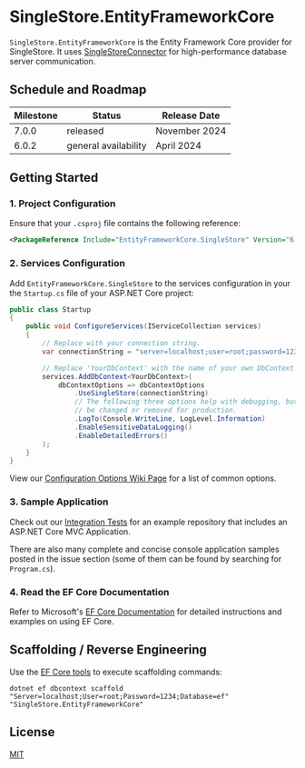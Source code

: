 # SingleStore.EntityFrameworkCore

`SingleStore.EntityFrameworkCore` is the Entity Framework Core provider for SingleStore. It uses [SingleStoreConnector](https://github.com/memsql/SingleStoreNETConnector) for high-performance database server communication.

## Schedule and Roadmap

Milestone | Status               | Release Date
----------|----------------------|-------------
7.0.0| released             | November 2024
6.0.2| general availability | April 2024
## Getting Started

### 1. Project Configuration

Ensure that your `.csproj` file contains the following reference:

```xml
<PackageReference Include="EntityFrameworkCore.SingleStore" Version="6.0.2" />
```

### 2. Services Configuration

Add `EntityFrameworkCore.SingleStore` to the services configuration in your the `Startup.cs` file of your ASP.NET Core project:

```c#
public class Startup
{
    public void ConfigureServices(IServiceCollection services)
    {
        // Replace with your connection string.
        var connectionString = "server=localhost;user=root;password=1234;database=ef";

        // Replace 'YourDbContext' with the name of your own DbContext derived class.
        services.AddDbContext<YourDbContext>(
            dbContextOptions => dbContextOptions
                .UseSingleStore(connectionString)
                // The following three options help with debugging, but should
                // be changed or removed for production.
                .LogTo(Console.WriteLine, LogLevel.Information)
                .EnableSensitiveDataLogging()
                .EnableDetailedErrors()
        );
    }
}
```

View our [Configuration Options Wiki Page](https://github.com/PomeloFoundation/EntityFrameworkCore.MySql/wiki/Configuration-Options) for a list of common options.

### 3. Sample Application

Check out our [Integration Tests](https://github.com/memsql/SingleStore.EntityFrameworkCore/tree/master/test/EFCore.SingleStore.IntegrationTests) for an example repository that includes an ASP.NET Core MVC Application.

There are also many complete and concise console application samples posted in the issue section (some of them can be found by searching for `Program.cs`).

### 4. Read the EF Core Documentation

Refer to Microsoft's [EF Core Documentation](https://docs.microsoft.com/en-us/ef/core/) for detailed instructions and examples on using EF Core.

## Scaffolding / Reverse Engineering

Use the [EF Core tools](https://docs.microsoft.com/en-us/ef/core/cli/dotnet) to execute scaffolding commands:

```
dotnet ef dbcontext scaffold "Server=localhost;User=root;Password=1234;Database=ef" "SingleStore.EntityFrameworkCore"
```

## License

[MIT](https://github.com/memsql/SingleStore.EntityFrameworkCore/blob/master/LICENSE)

